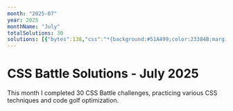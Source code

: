 ```yaml
---
month: "2025-07"
year: 2025
monthName: "July"
totalSolutions: 30
solutions: [{"bytes":138,"css":"*{background:#51A499;color:23384B;margin:50 120;border-left:5em dotted;*{border-inline:5em solid;border-left-color:#0000;margin:40 0 20-80","date":"2025-07-01","difficulty":"medium","has_image":true,"screenshot":"target-1-comparison.png","target":182},{"bytes":182,"css":"*{background:#EFF8FE;+*{margin:50 50 40 40;border:solid#4F77FF;border-width:0 0 10 10;display:flex}p{background:#4F77FF;margin:var(--t,60)0 0 30;width:60;+p{width:50;--t:0;+p{--t:100","date":"2025-07-02","difficulty":"medium","has_image":true,"screenshot":"target-1-comparison.png","target":183},{"bytes":177,"css":"html{background:#CE636F;border-top:10ch solid#F7BED9;p{margin:-168 72;padding:120;border-radius:5ch;background:repeating-conic-gradient(#B44141 0 25%,#F7BED9 0 50%)0 0/20ch 20ch","date":"2025-07-03","difficulty":"medium","has_image":true,"screenshot":"target-1-comparison.png","target":184},{"bytes":208,"css":"p{margin:-10 57;padding:23% 0;border-inline:var(--b,60px)solid#D9D9D9;+p{margin:10 137;--b:55px;img{background:radial-gradient( at bottom,#D9D9D9 0 39.3%,#000 0 70.7%,#0000 0);padding:67.5 135;margin:-243-135","date":"2025-07-04","difficulty":"easy","has_image":true,"screenshot":"target-1-comparison.png","target":185},{"bytes":116,"css":"\u0026amp;{border-radius:5vw;box-shadow:0 0 0 2in#F0CD48;margin:110 20}*{border:11q solid#394257;*{margin:16 97%16 28;zoom:.5","date":"2025-07-05","difficulty":"medium","has_image":true,"screenshot":"target-1-comparison.png","target":186},{"bytes":147,"css":"\u0026amp;{color:556D7F;border:5vw solid}*{background:#FADE8B;margin:50 40;*{margin:10 65;box-shadow:0-5em,0 5em,-50vh 95px,50vh 95px,-50vh -95px,50vh -95px","date":"2025-07-06","difficulty":"medium","has_image":true,"screenshot":"target-1-comparison.png","target":187},{"bytes":124,"css":"\u0026amp;{background:#32295A;border-radius:3in;border:250px solid#48BF7D}p{border:5ch solid #32295A;margin:-298;width:370;height:270","date":"2025-07-07","difficulty":"medium","has_image":true,"screenshot":"target-1-comparison.png","target":188},{"bytes":125,"css":"*{--t:32q solid#8CB457;background:#085328}\u0026amp;{margin:30 50;border-block:var(--t);*{height:180;margin:0 30;border-inline:var(--t","date":"2025-07-08","difficulty":"medium","has_image":true,"screenshot":"target-1-comparison.png","target":189},{"bytes":184,"css":"*{color:#2E312B;background:#D9D9D9;box-shadow:30vw 30vw 0 5ch,-30vw 30vw 0 5ch,30vw -30vw 0 5ch,-30vw -30vw 0 5ch;*{background:#2E312B;padding:16;margin:110 40%;border:5vw solid#7AA70A","date":"2025-07-09","difficulty":"medium","has_image":true,"screenshot":"target-1-comparison.png","target":190},{"bytes":242,"css":"*{margin:40 115;background:#7AA70A;border:solid#fff;border-width:var(--b,5ch 0);border-radius:var(--r,5ch 5ch 70px);*{margin:0 60 60 0;--b:0 0 5ch 5ch;--r:0 0 0 30px}p{position:fixed;--b:5ch 5ch 5ch 0;margin:40 30;padding:30;--r:0 70px 70px 0","date":"2025-07-10","difficulty":"easy","has_image":true,"screenshot":"target-1-comparison.png","target":191},{"bytes":205,"css":"\u0026amp;{background:#F7BED9;border:5ch dotted#F069AB;margin:25%60 25%30;padding:6 73;p{position:fixed;color:EC0076;border:solid;border-radius:1in;border-width:20 50;margin:6-61;box-shadow:60vh 0,60vh -20vh,0-20vh","date":"2025-07-11","difficulty":"easy","has_image":true,"screenshot":"target-1-comparison.png","target":192},{"bytes":166,"css":"\u0026amp;{outline:5ch solid#504B72}*{--a:#FFFBCC;--b:#504B72;margin:40;background:linear-gradient(var(--a)15vw,var(--b)0 5em)0 0/1q 5em;*{margin:0 100;--a:#504B72;--b:#FFFBCC","date":"2025-07-12","difficulty":"medium","has_image":true,"screenshot":"target-1-comparison.png","target":193},{"bytes":84,"css":"\u0026amp;{background:conic-gradient(at 30px 5em,#48BF7D 0 75%,#FFF 75%100%)5vh 5vh/42.5%95px","date":"2025-07-13","difficulty":"hard","has_image":true,"screenshot":"target-1-comparison.png","target":194},{"bytes":174,"css":"\u0026amp;{margin:23 25 110;background:radial-gradient(1q at 50%0,#CEEDFF 50vh,#0000),radial-gradient(1q at 50%29vh,#2BBBF3 175px,#0000)no-repeat,#CEEDFF;box-shadow:inset 0-5em#05476C","date":"2025-07-14","difficulty":"medium","has_image":true,"screenshot":"target-1-comparison.png","target":195},{"bytes":154,"css":"\u0026amp;{background:#2F5A76;border-block:30px solid#F5BB60;translate:45vh;*{margin:105 380 105-10;border-radius:50%;color:F5BB60;box-shadow:30px 0,40vw 0,-25vw 0","date":"2025-07-15","difficulty":"medium","has_image":true,"screenshot":"target-1-comparison.png","target":196},{"bytes":203,"css":"\u0026amp;{background:#32295A;color:48BF7D;box-shadow:0 var(--a,5vh 0 25px);}p{position:fixed;margin:102 167;padding:25;border-radius:9in;box-shadow:0 var(--a,5vh 0 25px);+p{padding:100;margin:2 92;--a:5ch 0 50px","date":"2025-07-16","difficulty":"easy","has_image":true,"screenshot":"target-1-comparison.png","target":197},{"bytes":151,"css":"p{color:243D83;margin:120 162 0 122;background:#6592CF;height:120;box-shadow:15vw 15vw,-15vw -15vw,3vw -3vw#fff,-3vw 3vw#fff,5ch -15vw#6592CF,0 0 0 9in","date":"2025-07-17","difficulty":"medium","has_image":true,"screenshot":"target-1-comparison.png","target":198},{"bytes":210,"css":"*{background:radial-gradient(1q at 50%var(--t,100%),#F28BBB 159q,#B03F7D 0 185q,#F28BBB);height:110;*{margin:190 0;--t:42%;height:190;p{margin:-80 25;background:#F28BBB;height:80;border-inline:143q solid#680039","date":"2025-07-18","difficulty":"easy","has_image":true,"screenshot":"target-1-comparison.png","target":199},{"bytes":248,"css":"\u0026amp;,*+*{background:#B6EBE7;border:solid#9382E4;border-width:0 40 var(--b,0);position:fixed;margin:70 25;padding:80 var(--p,135);*{margin:-80;--p:40;--b:40}p{padding:40;margin:-40-175-40-175;background:#5E2BB7;+p{margin:-40;background:#B6EBE7;border:0","date":"2025-07-19","difficulty":"easy","has_image":true,"screenshot":"target-1-comparison.png","target":200},{"bytes":225,"css":"*{border-radius:1in;background:var(--b,radial-gradient(1q,#48BF7D 53q,#FADE8B 0)0-5vw);*{margin:135 130;height:40;box-shadow:0 42q#48BF7D;--b:#48BF7D}p{margin:62.5;height:15;box-shadow:42q 0#fff;--b:#fff;translate:-20.5q -14q","date":"2025-07-20","difficulty":"easy","has_image":true,"screenshot":"target-1-comparison.png","target":201},{"bytes":222,"css":"*{background:#423F36;border-radius:32q;border:solid var(--c,#BBB);border-width:var(--b,20 0 0);margin:30 175 50;*{margin:10-35;--b:10;outline:10px solid#423F36;p{--b:10;--c:#EC2F28;margin:130 10 0;border-radius:0 0 10q 10q","date":"2025-07-21","difficulty":"easy","has_image":true,"screenshot":"target-1-comparison.png","target":202},{"bytes":377,"css":"*{background:var(--b,#EEE);border:solid#439E6B;border-width:var(--w,14 14 0);margin:var(--m,200 120);height:26;*{--m:-140 16;border-color:#246541;--w:65 50}p{--w:0;border-radius:50%;width:20;height:20;--b:#000;--m:-87-35;-webkit-box-reflect:left var(--t,-70px);+p{--w:0;--m:60-50;width:50;height:50;--b:linear-gradient(#439E6B 17px,#0000 0 29px,#EEE 0 33px,#439E6B 0);--t:-25vw","date":"2025-07-22","difficulty":"easy","has_image":true,"screenshot":"target-1-comparison.png","target":203},{"bytes":270,"css":"*{background:var(--t,#C05F6A);*{--t:#F2EAA8;margin:45 65 105}p{box-shadow:0 60px,-250px 30px,250px 30px,-230px 90px,230px 90px,0 40vh,-70vh 50vh,70vh 50vh;color:C05F6A;--t:#C05F6A;translate:0 30px;padding:15;margin:0;+p{margin:-60 70;width:0;height:180;box-shadow:25vw 0","date":"2025-07-23","difficulty":"easy","has_image":true,"screenshot":"target-1-comparison.png","target":204},{"bytes":147,"css":"*{background:var(--b,#328FC1);padding:5;p{--b:#328FC1;margin:0;height:30;--t:1in 99q}border-radius:0 0 var(--t,12q 12q);*{--b:#3D2525;margin:93 170","date":"2025-07-24","difficulty":"medium","has_image":true,"screenshot":"target-1-comparison.png","target":205},{"bytes":118,"css":"\u0026amp;{background:#FADE8B;border-radius:21q;color:556D7F;width:72;height:72;box-shadow:36vw 17vw,41vw 40vw,59vw 22vw#D24444","date":"2025-07-25","difficulty":"medium","has_image":true,"screenshot":"target-1-comparison.png","target":206},{"bytes":128,"css":"*{border-radius:10px}p{border:55px solid var(--t,#5528A5);margin:70 92;+p{--t:#6855BF;margin:-140 72;+p{--t:#9E8DEC;margin:70 52","date":"2025-07-26","difficulty":"medium","has_image":true,"screenshot":"target-1-comparison.png","target":207},{"bytes":248,"css":"*,[a]{background:#DC9DA6}p{position:fixed;background:linear-gradient(#0000 45%,#6E3C3C 0 55%,#0000 0);width:200;height:200;margin:42 92;+p{rotate:90deg;+[a]{margin:92 142;width:40;height:40;border-radius:50%;border:32q solid#6E3C3C;+p{rotate:-45deg","date":"2025-07-27","difficulty":"easy","has_image":true,"screenshot":"target-1-comparison.png","target":208},{"bytes":136,"css":"\u0026amp;,\u0026amp;\u0026gt;*{border-radius:50%;background:#EBE77E;margin:60 110}*{border:5vw solid#7E6293;*{margin:20}p{border-width:10;margin:-30 20;height:40","date":"2025-07-28","difficulty":"medium","has_image":true,"screenshot":"target-1-comparison.png","target":209},{"bytes":177,"css":"*{background:#D94E4E;border:solid#010201;border-width:0 var(--t,30)30;margin:160 45 70;*{margin:-300 75;--t:50;p{border:32q solid#FEFF58;border-radius:9in;height:205;margin:-125","date":"2025-07-29","difficulty":"medium","has_image":true,"screenshot":"target-1-comparison.png","target":210},{"bytes":188,"css":"*{border:0 solid#FEFF58}\u0026amp;,p{background:#48BF7D;border-width:0 0 30 30}\u0026amp;{border-radius:2in;border-width:30;margin:50 85;p{height:170;margin:-38 2-38 92;box-shadow:42q 0#48BF7D,-32q 0#3E5AA9","date":"2025-07-30","difficulty":"medium","has_image":true,"screenshot":"target-1-comparison.png","target":211}]
---
```


# CSS Battle Solutions - July 2025

This month I completed 30 CSS Battle challenges, practicing various CSS techniques and code golf optimization.

